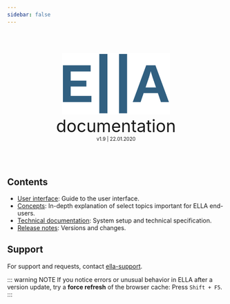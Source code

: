 ```yaml
---
sidebar: false
---
```


<div style="text-align: center;padding-top: 50px;padding-bottom: 50px">
	<img width="250px;" src="./logo_blue.svg">
	<div style="font-size: 280%;">documentation</div>
	<div style="font-size: 80%;">v1.9 | 22.01.2020</div>
</div>

## Contents

- [User interface](/manual/): Guide to the user interface.
- [Concepts](/concepts/): In-depth explanation of select topics important for ELLA end-users.
- [Technical documentation](/technical/): System setup and technical specification.
- [Release notes](/releasenotes/): Versions and changes.

## Support

For support and requests, contact [ella-support](ma&#105;lt&#111;&#58;&#101;%6&#67;la&#37;2&#68;s&#117;pport&#64;m&#101;&#100;i&#115;&#105;&#110;&#46;%75i%&#54;F&#46;n%&#54;F).

::: warning NOTE
If you notice errors or unusual behavior in ELLA after a version update, try a **force refresh** of the browser cache: Press `Shift + F5`.
:::
